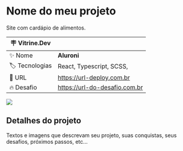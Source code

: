 # Nome do meu projeto

Site com cardápio de alimentos.

| :placard: Vitrine.Dev |     |
| -------------  | --- |
| :sparkles: Nome        | **Aluroni**
| :label: Tecnologias | React, Typescript, SCSS,  
| :rocket: URL         | https://url-deploy.com.br
| :fire: Desafio     | https://url-do-desafio.com.br

<!-- Inserir imagem com a #vitrinedev ao final do link -->
![](https://via.placeholder.com/1200x500.png?text=imagem+lindona+do+meu+projeto#vitrinedev)

## Detalhes do projeto

Textos e imagens que descrevam seu projeto, suas conquistas, seus desafios, próximos passos, etc...
